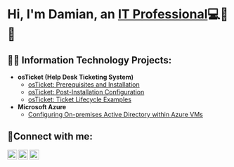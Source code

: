 <h1>Hi, I'm Damian, an <a href="https://www.linkedin.com/in/damian-wimberly-351a992a8/">IT Professional</a>💻🤖🛜</h1>

<h2>👨‍💻 Information Technology Projects:</h2>

- <b>osTicket (Help Desk Ticketing System)</b>
  - [osTicket: Prerequisites and Installation](https://github.com/DamianWimberly/osticket-prereqs)
  - [osTicket: Post-Installation Configuration](https://github.com/DamianWimberly/post-install-config)
  - [osTicket: Ticket Lifecycle Examples](https://github.com/DamianWimberly/ticket-lifecycle)
- <b>Microsoft Azure</b>
  - [Configuring On-premises Active Directory within Azure VMs](https://github.com/DamianWimberly/configure-ad)


<h2>🤳Connect with me:</h2>

[<img align="left" alt="Josh | Twitter" width="22px" src="https://cdn.jsdelivr.net/npm/simple-icons@v3/icons/twitter.svg" />][twitter]
[<img align="left" alt="Josh | LinkedIn" width="22px" src="https://cdn.jsdelivr.net/npm/simple-icons@v3/icons/linkedin.svg" />][linkedin]
[<img align="left" alt="Josh | Instagram" width="22px" src="https://cdn.jsdelivr.net/npm/simple-icons@v3/icons/instagram.svg" />][instagram]

[twitter]: https://twitter.com
[instagram]: https://www.instagram.com
[linkedin]: https://linkedin.com/in/damian-wimberly-351a992a8/

